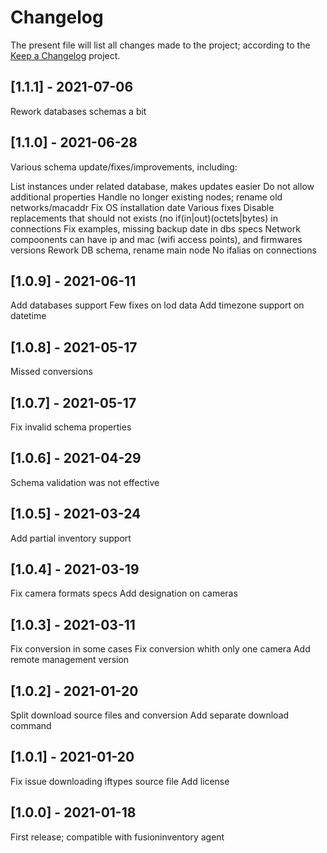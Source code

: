 # Changelog

The present file will list all changes made to the project; according to the
[Keep a Changelog](http://keepachangelog.com/) project.

## [1.1.1] - 2021-07-06

Rework databases schemas a bit

## [1.1.0] - 2021-06-28

Various schema update/fixes/improvements, including:

List instances under related database, makes updates easier
Do not allow additional properties
Handle no longer existing nodes; rename old networks/macaddr
Fix OS installation date
Various fixes
Disable replacements that should not exists (no if(in|out)(octets|bytes) in connections
Fix examples, missing backup date in dbs specs
Network compoonents can have ip and mac (wifi access points), and firmwares versions
Rework DB schema, rename main node
No ifalias on connections

## [1.0.9] - 2021-06-11

Add databases support
Few fixes on lod data
Add timezone support on datetime

## [1.0.8] - 2021-05-17

Missed conversions

## [1.0.7] - 2021-05-17

Fix invalid schema properties

## [1.0.6] - 2021-04-29

Schema validation was not effective

## [1.0.5] - 2021-03-24

Add partial inventory support

## [1.0.4] - 2021-03-19

Fix camera formats specs
Add designation on cameras

## [1.0.3] - 2021-03-11

Fix conversion in some cases
Fix conversion whith only one camera
Add remote management version

## [1.0.2] - 2021-01-20

Split download source files and conversion
Add separate download command

## [1.0.1] - 2021-01-20

Fix issue downloading iftypes source file
Add license

## [1.0.0] - 2021-01-18

First release; compatible with fusioninventory agent
